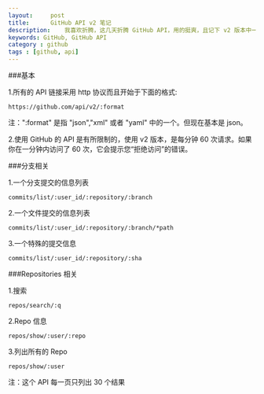 ```yaml
---
layout:     post
title:      GitHub API v2 笔记
description:    我喜欢折腾，这几天折腾 GitHub API，用的挺爽，且记下 v2 版本中一些常用的东西。
keywords: GitHub, GitHub API
category : github
tags : [github, api]
---
```


###基本

1.所有的 API 链接采用 http 协议而且开始于下面的格式:


    https://github.com/api/v2/:format

注：":format" 是指 "json","xml" 或者 "yaml" 中的一个。但现在基本是 json。

2.使用 GitHub 的 API 是有所限制的，使用 v2 版本，是每分钟 60 次请求。如果你在一分钟内访问了 60 次，它会提示您“拒绝访问”的错误。

###分支相关

1.一个分支提交的信息列表

    commits/list/:user_id/:repository/:branch

2.一个文件提交的信息列表

    commits/list/:user_id/:repository/:branch/*path

3.一个特殊的提交信息

    commits/list/:user_id/:repository/:sha

###Repositories 相关

1.搜索

    repos/search/:q

2.Repo 信息

    repos/show/:user/:repo

3.列出所有的 Repo

    repos/show/:user

注：这个 API 每一页只列出 30 个结果
